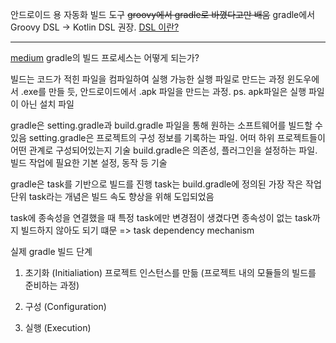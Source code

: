 안드로이드 용 자동화 빌드 도구
~~groovy에서 gradle로 바꼈다고만 배움~~
gradle에서 Groovy DSL -> Kotlin DSL 권장.
[DSL 이란?](https://myungpyo.medium.com/kotlin-dsl-%EA%B0%84%EB%8B%A8%ED%9E%88-%EC%95%8C%EC%95%84%EB%B3%B4%EA%B8%B0-5f95fddf00f9)

- - - 

[medium](https://medium.com/@renovatio0424/%EC%95%88%EB%93%9C%EB%A1%9C%EC%9D%B4%EB%93%9C-%EA%B0%9C%EB%B0%9C%EC%9E%90%EB%9D%BC%EB%A9%B4-%EC%95%8C%EC%95%84%EC%95%BC-%ED%95%98%EB%8A%94-gradle-%EC%9B%90%EB%A6%AC-c39a3299ba6d)
gradle의 빌드 프로세스는 어떻게 되는가?

빌드는 코드가 적힌 파일을 컴파일하여 실행 가능한 실행 파일로 만드는 과정
윈도우에서 .exe를 만들 듯, 안드로이드에서 .apk 파일을 만드는 과정.
ps. apk파일은 실행 파일이 아닌 설치 파일

gradle은 setting.gradle과 build.gradle 파일을 통해 원하는 소프트웨어를 빌드할 수 있음
setting.gradle은 프로젝트의 구성 정보를 기록하는 파일. 어떠 하위 프로젝트들이 어떤 관계로 구성되어있는지 기술
build.gradle은 의존성, 플러그인을 설정하는 파일. 빌드 작업에 필요한 기본 설정, 동작 등 기술


gradle은 task를 기반으로 빌드를 진행
task는 build.gradle에 정의된 가장 작은 작업 단위
task라는 개념은 빌드 속도 향상을 위해 도입되었음

task에 종속성을 연결했을 때 특정 task에만 변경점이 생겼다면 종속성이 없는 task까지 빌드하지 않아도 되기 떄문 => task dependency mechanism


실제 gradle 빌드 단계
1. 초기화 (Initialiation)
	프로젝트 인스턴스를 만듦 (프로젝트 내의 모듈들의 빌드를 준비하는 과정)
2. 구성 (Configuration)
	
3. 실행 (Execution)
